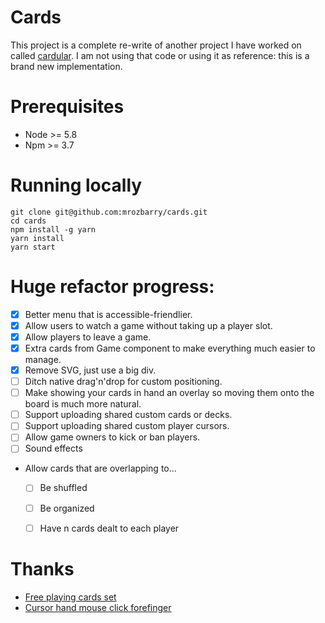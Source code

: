 # Cards

This project is a complete re-write of another project I have worked on called [cardular](https://github.com/mrozbarry/cardular).  I am not using that code or using it as reference: this is a brand new implementation.

# Prerequisites

 * Node >= 5.8
 * Npm >= 3.7

# Running locally

```
git clone git@github.com:mrozbarry/cards.git
cd cards
npm install -g yarn
yarn install
yarn start
```

# Huge refactor progress:

 * [x] Better menu that is accessible-friendlier.
 * [x] Allow users to watch a game without taking up a player slot.
 * [x] Allow players to leave a game.
 * [x] Extra cards from Game component to make everything much easier to manage.
 * [x] Remove SVG, just use a big div.
 * [ ] Ditch native drag'n'drop for custom positioning.
 * [ ] Make showing your cards in hand an overlay so moving them onto the board is much more natural.
 * [ ] Support uploading shared custom cards or decks.
 * [ ] Support uploading shared custom player cursors.
 * [ ] Allow game owners to kick or ban players.
 * [ ] Sound effects
 * Allow cards that are overlapping to...
   * [ ] Be shuffled
   * [ ] Be organized
   * [ ] Have n cards dealt to each player


# Thanks

 - [Free playing cards set](https://superdevresources.com/free-playing-cards-set/)
 - [Cursor hand mouse click forefinger](https://pixabay.com/en/cursor-hand-mouse-click-forefinger-148819/)
